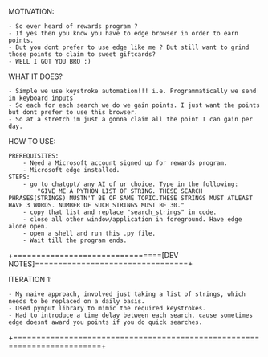 MOTIVATION:

    - So ever heard of rewards program ?
    - If yes then you know you have to edge browser in order to earn points.
    - But you dont prefer to use edge like me ? But still want to grind those points to claim to sweet giftcards?
    - WELL I GOT YOU BRO :)

WHAT IT DOES?

    - Simple we use keystroke automation!!! i.e. Programmatically we send in keyboard inputs
    - So each for each search we do we gain points. I just want the points but dont prefer to use this browser.
    - So at a stretch im just a gonna claim all the point I can gain per day.

HOW TO USE:

    PREREQUISITES:
        - Need a Microsoft account signed up for rewards program.
        - Microsoft edge installed.
    STEPS:
        - go to chatgpt/ any AI of ur choice. Type in the following: 
            "GIVE ME A PYTHON LIST OF STRING. THESE SEARCH PHRASES(STRINGS) MUSTN'T BE OF SAME TOPIC.THESE STRINGS MUST ATLEAST HAVE 3 WORDS. NUMBER OF SUCH STRINGS MUST BE 30."
        - copy that list and replace "search_strings" in code.
        - close all other window/application in foreground. Have edge alone open.
        - open a shell and run this .py file.
        - Wait till the program ends.

+================================[DEV NOTES]=================================+

ITERATION 1:

    - My naive approach, involved just taking a list of strings, which needs to be replaced on a daily basis.
    - Used pynput library to mimic the required keystrokes.
    - Had to introduce a time delay between each search, cause sometimes edge doesnt award you points if you do quick searches.

+=========================================================================+

